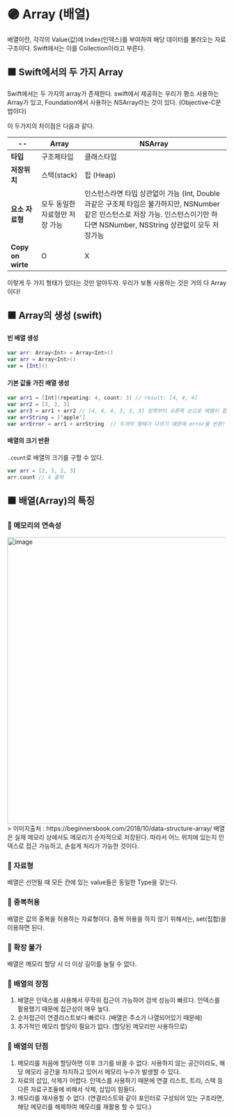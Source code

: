 # 🟣 Array (배열)
배열이란, 각각의 Value(값)에 Index(인덱스)를 부여하여 해당 데이터를 불러오는 자료구조이다. Swift에서는 이를 Collection이라고 부른다.

## 🟪 Swift에서의 두 가지 Array
Swift에서는 두 가지의 array가 존재한다. swift에서 제공하는 우리가 평소 사용하는 Array가 있고, Foundation에서 사용하는 NSArray라는 것이 있다. (Objective-C문법이다)

이 두가지의 차이점은 다음과 같다.

|--| Array | NSArray |
|---|---|---|
|**타입**|구조체타입|클래스타입|
|**저장위치**| 스택(stack) | 힙 (Heap) |
|**요소 자료형**|모두 동일한 자료형만 저장 가능 | 인스턴스라면 타입 상관없이 가능 (Int, Double과같은 구조체 타입은 불가하지만, NSNumber같은 인스턴스로 저장 가능. 인스턴스이기만 하다면 NSNumber, NSString 상관없이 모두 저장가능|
|**Copy on wirte** | O | X |

이렇게 두 가지 형태가 있다는 것만 알아두자. 우리가 보통 사용하는 것은 거의 다 Array 이다!

## 🟪 Array의 생성 (swift)
#### 빈 배열 생성
```swift
var arr: Array<Int> = Array<Int>()
var arr = Array<Int>()
var = [Int]()

```

#### 기본 값을 가진 배열 생성
```swift  
var arr1 = [Int](repeating: 4, count: 3) // result: [4, 4, 4]
var arr2 = [3, 3, 3]
var arr3 = arr1 + arr2 // [4, 4, 4, 3, 3, 3] 왼쪽부터 오른쪽 순으로 배열이 합쳐짐
var arrString = ['apple']
var arrError = arr1 + arrString  // 두개의 형태가 다르기 때문에 error를 반환!
```

#### 배열의 크기 반환
```.count```로 배열의 크기를 구할 수 있다.
```swift
var arr = [2, 3, 2, 3]
arr.count // 4 출력
```

## 🟪 배열(Array)의 특징
### 📌 메모리의 연속성
<img width="656" alt="image" src="https://user-images.githubusercontent.com/96969693/183232717-12838bf7-8fff-424e-b3bb-6716112edd91.png">
> 이미지출처 : https://beginnersbook.com/2018/10/data-structure-array/
배열은 실제 메모리 상에서도 메모리가 순차적으로 저장된다. 따라서 어느 위치에 있는지 인덱스로 접근 가능하고, 손쉽게 처리가 가능한 것이다.

### 📌 자료형
배열은 선언될 때 모든 칸에 있는 value들은 동일한 Type을 갖는다.

### 📌 중복허용
배열은 값의 중복을 허용하는 자료형이다. 중복 허용을 하지 않기 위해서는, set(집합)을 이용하면 된다.

### 📌 확장 불가
배열은 메모리 할당 시 더 이상 길이를 늘릴 수 없다.

### 📌 배열의 장점
1. 배열은 인덱스를 사용해서 무작위 접근이 가능하어 검색 성능이 빠르다. 인덱스를 활용했기 때문에 접근성이 매우 높다.
2. 순차접근이 연결리스트보다 빠르다. (배열은 주소가 나열되어있기 때문에)
3. 추가적인 메모리 할당이 필요가 없다. (할당된 메모리만 사용하므로)

### 📌 배열의 단점
1. 메모리를 처음에 할당하면 이후 크기를 바꿀 수 없다. 사용하지 않는 공간이라도, 해당 메모리 공간을 차지하고 있어서 메모리 누수가 발생할 수 있다.
2. 자료의 삽입, 삭제가 어렵다. 인덱스를 사용하기 때문에 연결 리스트, 트리, 스택 등 다른 자료구조들에 비해서 삭제, 삽입이 힘들다.
3. 메모리를 재사용할 수 없다. (연결리스트와 같이 포인터로 구성되어 있는 구조라면, 해당 메모리를 해제하여 메모리를 재활용 할 수 있다.) 

